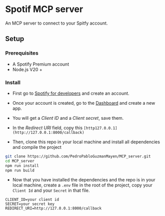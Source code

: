 # Spotif MCP server

An MCP server to connect to your Spitfy account. 

## Setup

### Prerequisites

- A Spotify Premium account
- Node.js V20 +

### Install

- First go to [Spotify for developers](https://developer.spotify.com/) and create an account. 
- Once your account is created, go to the [Dashboard](https://developer.spotify.com/dashboard) and create a new app.
- You will get a *Client ID* and a *Client secret*, save them.
- In the *Redirect URI* field, copy this `[http127.0.0.1](http://127.0.0.1:8000/callback)`


- Then, clone this repo in your local machine and install all dependencies and compile the project

```bash
git clone https://github.com/PedroPabloGuzmanMayen/MCP_server.git
cd MCP_server
npm run install
npm run build
```

- Now that you have installed the dependencies and the repo is in your local machine, create a `.env` file in the root of the project, copy your `Client Id` and your `Secret` in that file.

```.env
CLIENT_ID=your client id
SECRET=your secret key
REDIRECT_URI=http://127.0.0.1:8000/callback
```



